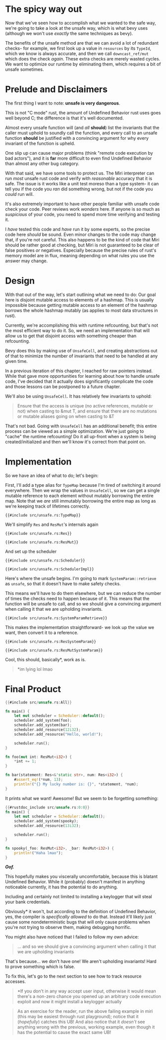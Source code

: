 # The spicy way out

Now that we've seen how to accomplish what we wanted to the safe way, we're going to take a look
at the unsafe way, which is what bevy uses (although we won't use *exactly* the same techniques
as bevy).

The benefits of the unsafe method are that we can avoid a lot of redundant checks- for example,
we first look up a value in `resources` by its `TypeId`, which we know is always accurate, and then
we call `downcast_ref/mut` which does the check *again*. These extra checks are merely wasted
cycles. We want to optimize our runtime by eliminating them, which requires a bit of unsafe sometimes.

# Prelude and Disclaimers

The first thing I want to note: **unsafe is very dangerous**. 

This is not "C mode" rust, the amount of Undefined Behavior rust uses goes well beyond C; the difference is that it's well documented. 

Almost every unsafe function will (and *all* **should**) list the invariants that the caller must uphold
to soundly call the function, and every call to an unsafe function **should** be justified with 
a convincing argument for why every invariant of the function is upheld. 

One slip up can cause major problems (think "remote code execution by bad actors"), and it is **far** 
more difficult to  even find Undefined Behavior than almost any other bug category. 

With that said, we have some tools to protect us. The Miri interpreter can run *most* unsafe rust
code and verify with *reasonable* accuracy that it is safe. The issue is it works like a unit test
moreso than a type system- it can tell you if the code you *ran* did something wrong, but not if 
the code you *could* run will. 

It's also extremely important to have other people familiar with unsafe code check your code. Peer reviews
work *wonders* here. If anyone is so much as *suspicious* of your code, you need to spend more time
verifying and testing it.

I *have* tested this code and *have* run it by some experts, so the precise code here *should* be
sound. Even minor changes to the code may change that, if you're not careful. This also happens
to be the kind of code that Miri should be rather good at checking, but Miri is not guaranteed
to be clear of false positives *or* negatives. Especially because the precise rules of rust's memory
model are in flux, meaning depending on what rules you use the answer may change.

# Design

With that out of the way, let's start outlining what we need to do:
Our goal here is disjoint mutable access to elements of a hashmap. This is usually impossible because
getting mutable access to an element of the hashmap borrows the whole hashmap mutably (as applies to most
data structures in rust). 

Currently, we're accomplishing 
this with runtime refcounting, but that's not the most efficient way to do it. So, we need an implementation
that will allow us to get that disjoint access with something cheaper than refcounting.

Bevy does this by making use of `UnsafeCell`, and creating abstractions out of that to minimize the
number of invariants that need to be handled at any given time. 

In a previous iteration of this
chapter, I reached for raw pointers instead. While that gave more opportunities for learning about
how to handle unsafe code, I've decided that it actually does significantly complicate the code
and those lessons can be postponed to a future chapter. 

We'll also be using `UnsafeCell`. It has relatively few invariants to uphold:
>  Ensure that the access is unique (no active references, mutable or not) when casting to &mut T, 
and ensure that there are no mutations or mutable aliases going on when casting to &T

That's not bad. Going with `UnsafeCell` has an additional benefit; this entire process can be viewed
as a simple optimization. We're just going to "cache" the runtime refcounting! Do it all up-front
when a system is being created/initialized and then we'll know it's correct from that point on.

# Implementation

So we have an idea of what to do; let's begin:

First, I'll add a type alias for `TypeMap` because I'm tired of switching it around everywhere. Then
we wrap the values in `UnsafeCell`, so we can get a single mutable reference to each element without
mutably borrowing the entire map. Note that we *are* still immutably borrowing the entire map as long
as we're keeping track of lifetimes correctly.
```rust,ignore
{{#include src/unsafe.rs:TypeMap}}
```
We'll simplify `Res` and `ResMut`'s internals again
```rust,ignore
{{#include src/unsafe.rs:Res}}
```
```rust,ignore
{{#include src/unsafe.rs:ResMut}}
```
And set up the scheduler
```rust,ignore
{{#include src/unsafe.rs:Scheduler}}
```
```rust,ignore
{{#include src/unsafe.rs:SchedulerImpl}}
```

Here's where the unsafe begins. I'm going to mark `SystemParam::retrieve` as `unsafe`, so that it 
doesn't have to make safety checks.

This means we'll have to do them elsewhere, but we can reduce the number of times the checks need to 
happen because of it. This means that the function will be unsafe to call, and so we should give
a convincing argument when calling it that we are upholding invariants.
```rust,ignore
{{#include src/unsafe.rs:SystemParamRetrieve}}
```

This makes the implementation straightforward- we look up the value we want, then convert it to a 
reference.
```rust,ignore
{{#include src/unsafe.rs:ResSystemParam}}
```
```rust,ignore
{{#include src/unsafe.rs:ResMutSystemParam}}
```

Cool, this should, basically\*, work as is.

> \*im lying lol lmao

# Final Product

```rust
{{#include src/unsafe.rs:All}}

fn main() {
    let mut scheduler = Scheduler::default();
    scheduler.add_system(foo);
    scheduler.add_system(bar);
    scheduler.add_resource(12i32);
    scheduler.add_resource("Hello, world!");

    scheduler.run();
}

fn foo(mut int: ResMut<i32>) {
    *int += 1;
}

fn bar(statement: Res<&'static str>, num: Res<i32>) {
    #assert_eq!(*num, 13);
    println!("{} My lucky number is: {}", *statement, *num);
}
```

It prints what we want! Awesome! But we seem to be forgetting something:
```rust
{{#rustdoc_include src/unsafe.rs:0:0}}
fn main() {
    let mut scheduler = Scheduler::default();
    scheduler.add_system(spooky);
    scheduler.add_resource(13i32);

    scheduler.run();
}

fn spooky(_foo: ResMut<i32>, _bar: ResMut<i32>) {
    println!("Haha lmao");
}
```

***Oof.*** 

This hopefully makes you viscerally uncomfortable, because this is blatant Undefined Behavior. While it (probably)
doesn't manifest in anything noticeable currently, it has the potential to do anything.

Including and certainly not limited to installing a keylogger that will steal your bank credentials. 

Obviously\* it
won't, but according to the definition of Undefined Behavior, yes, the compiler is *specifically allowed* to do that.
Instead it'll likely just cause some nondeterministic bugs that will only cause problems when you're
not trying to observe them, making debugging horrific.

You might also have noticed that I failed to follow my own advice:
> ... and so we should give a convincing argument when calling it that we are upholding invariants

That's because... we don't have one! We aren't upholding invariants! Hard to prove something which 
is false.

To fix this, let's go to the next section to see how to track resource accesses.

> \*If you don't in any way accept user input, otherwise it would mean there's a non-zero chance
you opened up an arbitrary code execution exploit and now it might install a keylogger actually

> As an exercise for the reader, run the above failing example in miri (this may be easiest through
rust playground); notice that it (*hopefully*) catches this UB! And also notice that it *doesn't*
see anything wrong with the previous, working example, even though it has the potential to cause the
exact same UB!